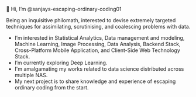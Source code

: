 👋 Hi, I’m @sanjays-escaping-ordinary-coding01

Being an inquisitive philomath, interested to devise extremely targeted techniques for assimilating, scrutinising, and coalescing problems with data.

- I’m interested in Statistical Analytics, Data management and modeling, Machine Learning, Image Processing, Data Analysis, Backend Stack, Cross-Platform Mobile Application, and Client-Side Web Technology Stack. 
- I’m currently exploring Deep Learning. 
- I'm amalgamating my works related to data science distributed across multiple NAS. 
- My next project is to share knowledge and experience of escaping ordinary coding from the start.

<!---
sanjays-coding01/sanjays-coding01 is a ✨ special ✨ repository because its `README.md` (this file) appears on your GitHub profile.
You can click the Preview link to take a look at your changes.
--->
